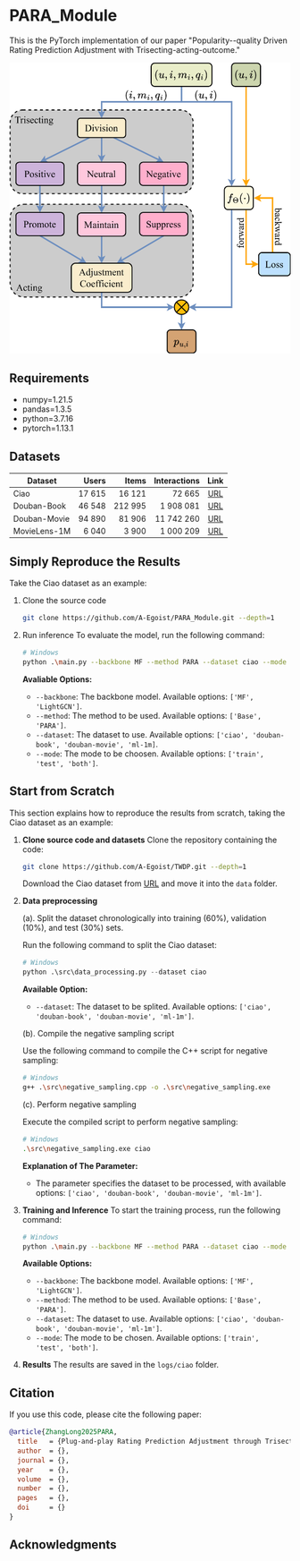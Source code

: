 # PARA_Module
This is the PyTorch implementation of our paper "Popularity--quality Driven Rating Prediction Adjustment with Trisecting-acting-outcome."

![The Workflow of PARA](img/PARA-workflow.svg)

## Requirements

*   numpy=1.21.5
*   pandas=1.3.5
*   python=3.7.16
*   pytorch=1.13.1

## Datasets

| Dataset      |  Users |   Items | Interactions |                             Link                             |
| ------------ | -----: | ------: | -----------: | :----------------------------------------------------------: |
| Ciao         | 17 615 |  16 121 |       72 665 |   [URL](https://guoguibing.github.io/librec/datasets.html)   |
| Douban-Book  | 46 548 | 212 995 |    1 908 081 | [URL](https://github.com/DeepGraphLearning/RecommenderSystems/blob/master/socialRec/README.md#douban-data) |
| Douban-Movie | 94 890 |  81 906 |   11 742 260 | [URL](https://github.com/DeepGraphLearning/RecommenderSystems/blob/master/socialRec/README.md#douban-data) |
| MovieLens-1M |  6 040 |   3 900 |    1 000 209 |     [URL](https://grouplens.org/datasets/movielens/1m/)      |

## Simply Reproduce the Results

Take the Ciao dataset as an example:

1.   Clone the source code

     ```bash
     git clone https://github.com/A-Egoist/PARA_Module.git --depth=1
     ```

4.   Run inference
     To evaluate the model, run the following command:

     ```bash
     # Windows
     python .\main.py --backbone MF --method PARA --dataset ciao --mode test
     ```

     **Avaliable Options:**

     *   `--backbone`: The backbone model. Available options: `['MF', 'LightGCN']`.
     *   `--method`: The method to be used. Available options: `['Base', 'PARA']`.
     *   `--dataset`: The dataset to use. Available options: `['ciao', 'douban-book', 'douban-movie', 'ml-1m]`.
     *   `--mode`: The mode to be choosen. Available options: `['train', 'test', 'both']`.

## Start from Scratch

This section explains how to reproduce the results from scratch, taking the Ciao dataset as an example:

1.   **Clone source code and datasets**
     Clone the repository containing the code:

     ```bash
     git clone https://github.com/A-Egoist/TWDP.git --depth=1
     ```

     Download the Ciao dataset from [URL](https://guoguibing.github.io/librec/datasets.html) and move it into the `data` folder.

2.   **Data preprocessing**

     (a). Split the dataset chronologically into training (60%), validation (10%), and test (30%) sets.

     Run the following command to split the Ciao dataset:

     ```python
     # Windows
     python .\src\data_processing.py --dataset ciao
     ```

     **Available Option:**

     *   `--dataset`: The dataset to be splited. Available options: `['ciao', 'douban-book', 'douban-movie', 'ml-1m']`.

     (b). Compile the negative sampling script

     Use the following command to compile the C++ script for negative sampling:

     ```bash
     # Windows
     g++ .\src\negative_sampling.cpp -o .\src\negative_sampling.exe
     ```

     (c). Perform negative sampling

     Execute the compiled script to perform negative sampling:

     ```bash
     # Windows
     .\src\negative_sampling.exe ciao
     ```

     **Explanation of The Parameter:**

     *   The parameter specifies the dataset to be processed, with available options: `['ciao', 'douban-book', 'douban-movie', 'ml-1m']`.

3.   **Training and Inference**
     To start the training process, run the following command:

     ```bash
     # Windows
     python .\main.py --backbone MF --method PARA --dataset ciao --mode both
     ```

     **Available Options:**

     *   `--backbone`: The backbone model. Available options: `['MF', 'LightGCN']`.
     *   `--method`: The method to be used. Available options: `['Base', 'PARA']`.
     *   `--dataset`: The dataset to use. Available options: `['ciao', 'douban-book', 'douban-movie', 'ml-1m']`.
     *   `--mode`: The mode to be chosen. Available options: `['train', 'test', 'both']`.

4.   **Results**
     The results are saved in the `logs/ciao` folder.

## Citation

If you use this code, please cite the following paper:

```bibtex
@article{ZhangLong2025PARA,
  title   = {Plug-and-play Rating Prediction Adjustment through Trisecting-acting-outcome},
  author  = {},
  journal = {},
  year    = {},
  volume  = {},
  number  = {},
  pages   = {},
  doi     = {}
}
```

## Acknowledgments
